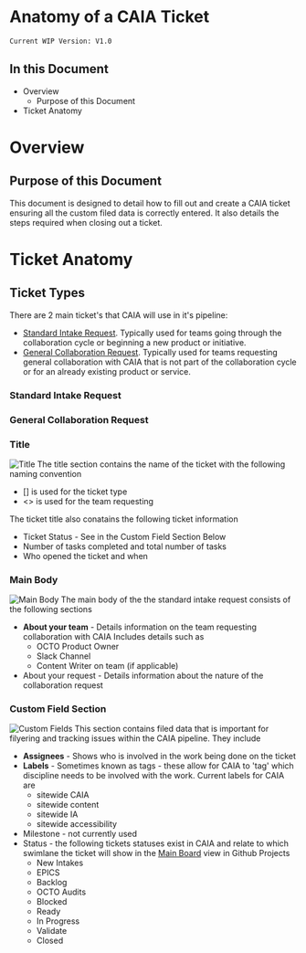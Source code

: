 # Anatomy of a CAIA Ticket
`Current WIP Version: V1.0`

## In this Document
- Overview
  - Purpose of this Document
- Ticket Anatomy

# Overview

## Purpose of this Document
This document is designed to detail how to fill out and create a CAIA ticket ensuring all the custom filed data is correctly entered.
It also details the steps required when closing out a ticket.

# Ticket Anatomy
## Ticket Types
There are 2 main ticket's that CAIA will use in it's pipeline:

- [Standard Intake Request](https://github.com/department-of-veterans-affairs/va.gov-team/issues/new?assignees=strelichl%2C+coforma-terry&labels=sitewide+CAIA%2C+sitewide+content-product+support&projects=&template=sitewide-content-intake-form.md&title=%3CType+of+Request%3E+from+%3CTeam%3E). Typically used for teams going through the collaboration cycle or beginning a new product or initiative.
- [General Collaboration Request](https://github.com/department-of-veterans-affairs/va.gov-team/issues/new?assignees=coforma-terry%2Cstrelichl&labels=sitewide+CAIA&projects=&template=caia-general-collab-request.md&title=%5BCAIA+General+Support%5D%3A%3CTeam+name%3E%3CSupport+Needed%3E). Typically used for teams requesting general collaboration with CAIA that is not part of the collaboration cycle or for an already existing product or service.

### Standard Intake Request

### General Collaboration Request

### Title
![Title](https://github.com/department-of-veterans-affairs/va.gov-team/assets/109677068/73d12ae7-751e-4dec-a900-57dd94339b48)
The title section contains the name of the ticket with the following naming convention

- [] is used for the ticket type
- <> is used for the team requesting

The ticket title also conatains the following ticket information

- Ticket Status - See in the Custom Field Section Below
- Number of tasks completed and total number of tasks
- Who opened the ticket and when


### Main Body
![Main Body](https://github.com/department-of-veterans-affairs/va.gov-team/assets/109677068/e58c76ec-7278-4016-ab95-de36cab48546)
The main body of the the standard intake request consists of the following sections

- **About your team** - Details information on the team requesting collaboration with CAIA Includes details such as
  - OCTO Product Owner
  - Slack Channel
  - Content Writer on team (if applicable)
- About your request - Details information about the nature of the collaboration request

### Custom Field Section
![Custom Fields](https://github.com/department-of-veterans-affairs/va.gov-team/assets/109677068/f321f7c3-5cc4-4fd8-a7b6-43f95fc1fbad)
This section contains filed data that is important for filyering and tracking issues within the CAIA pipeline. They include

- **Assignees** - Shows who is involved in the work being done on the ticket
- **Labels** - Sometimes known as tags - these allow for CAIA to 'tag' which discipline needs to be involved with the work. Current labels for CAIA are
  - sitewide CAIA
  - sitewide content
  - sitewide IA
  - sitewide accessibility
- Milestone - not currently used
- Status - the following tickets statuses exist in CAIA and relate to which swimlane the ticket will show in the [Main Board](https://github.com/orgs/department-of-veterans-affairs/projects/929/views/46) view in Github Projects
  -  New Intakes
  -  EPICS
  -  Backlog
  -  OCTO Audits
  -  Blocked
  -  Ready
  -  In Progress
  -  Validate
  -  Closed









